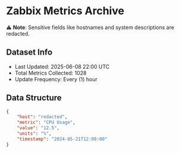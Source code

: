 # Zabbix Metrics Archive

⚠️ **Note**: Sensitive fields like hostnames and system descriptions are redacted.

## Dataset Info
- Last Updated: 2025-06-08 22:00 UTC
- Total Metrics Collected: 1028
- Update Frequency: Every (1) hour

## Data Structure
```json
{
    "host": "redacted",
    "metric": "CPU Usage",
    "value": "12.5",
    "units": "%",
    "timestamp": "2024-05-21T12:00:00"
}
```
